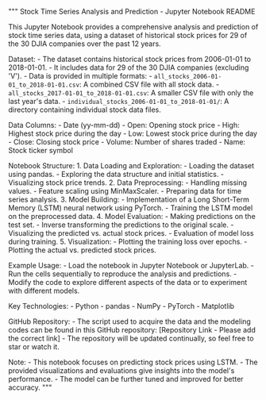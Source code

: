 """
Stock Time Series Analysis and Prediction - Jupyter Notebook README

This Jupyter Notebook provides a comprehensive analysis and prediction of stock time series data, 
using a dataset of historical stock prices for 29 of the 30 DJIA companies over the past 12 years.

Dataset:
    - The dataset contains historical stock prices from 2006-01-01 to 2018-01-01.
    - It includes data for 29 of the 30 DJIA companies (excluding 'V').
    - Data is provided in multiple formats:
        - `all_stocks_2006-01-01_to_2018-01-01.csv`: A combined CSV file with all stock data.
        - `all_stocks_2017-01-01_to_2018-01-01.csv`: A smaller CSV file with only the last year's data.
        - `individual_stocks_2006-01-01_to_2018-01-01/`: A directory containing individual stock data files.

Data Columns:
    - Date (yy-mm-dd)
    - Open: Opening stock price
    - High: Highest stock price during the day
    - Low: Lowest stock price during the day
    - Close: Closing stock price
    - Volume: Number of shares traded
    - Name: Stock ticker symbol

Notebook Structure:
    1.  Data Loading and Exploration:
        -   Loading the dataset using pandas.
        -   Exploring the data structure and initial statistics.
        -   Visualizing stock price trends.
    2.  Data Preprocessing:
        -   Handling missing values.
        -   Feature scaling using MinMaxScaler.
        -   Preparing data for time series analysis.
    3.  Model Building:
        -   Implementation of a Long Short-Term Memory (LSTM) neural network using PyTorch.
        -   Training the LSTM model on the preprocessed data.
    4.  Model Evaluation:
        -   Making predictions on the test set.
        -   Inverse transforming the predictions to the original scale.
        -   Visualizing the predicted vs. actual stock prices.
        -   Evaluation of model loss during training.
    5.  Visualization:
        -   Plotting the training loss over epochs.
        -   Plotting the actual vs. predicted stock prices.

Example Usage:
    -   Load the notebook in Jupyter Notebook or JupyterLab.
    -   Run the cells sequentially to reproduce the analysis and predictions.
    -   Modify the code to explore different aspects of the data or to experiment with different models.

Key Technologies:
    -   Python
    -   pandas
    -   NumPy
    -   PyTorch
    -   Matplotlib

GitHub Repository:
    -   The script used to acquire the data and the modeling codes can be found in this GitHub repository: [Repository Link - Please add the correct link]
    -   The repository will be updated continually, so feel free to star or watch it.

Note:
    -   This notebook focuses on predicting stock prices using LSTM.
    -   The provided visualizations and evaluations give insights into the model's performance.
    -   The model can be further tuned and improved for better accuracy.
"""
